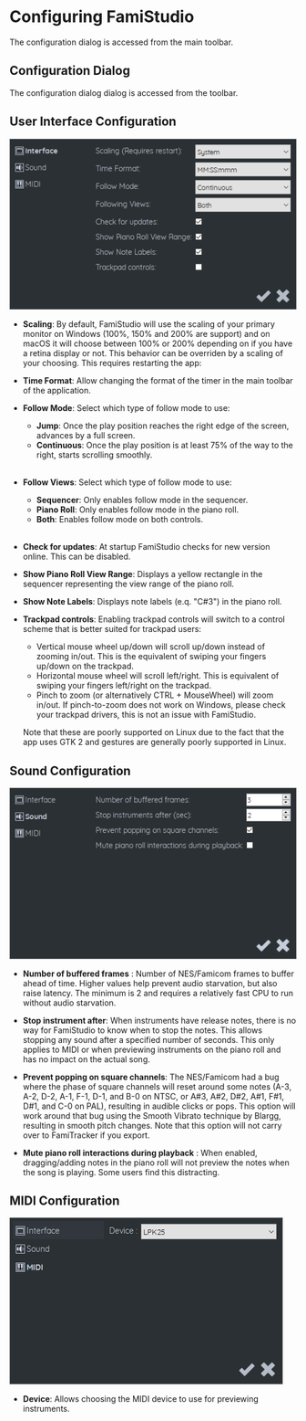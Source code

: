 # Configuring FamiStudio

The configuration dialog is accessed from the main toolbar.

## Configuration Dialog

The configuration dialog dialog is accessed from the toolbar.

## User Interface Configuration

![](images/ConfigUI.png#center)

* **Scaling**: By default, FamiStudio will use the scaling of your primary monitor on Windows (100%, 150% and 200% are support) and on macOS it will choose between 100% or 200% depending on if you have a retina display or not. This behavior can be overriden by a scaling of your choosing. This requires restarting the app:

* **Time Format**: Allow changing the format of the timer in the main toolbar of the application. 

* **Follow Mode**: Select which type of follow mode to use:

    * **Jump**: Once the play position reaches the right edge of the screen, advances by a full screen.
    * **Continuous**: Once the play position is at least 75% of the way to the right, starts scrolling smoothly.<br><br>

* **Follow Views**: Select which type of follow mode to use:

    * **Sequencer**: Only enables follow mode in the sequencer.
    * **Piano Roll**: Only enables follow mode in the piano roll.
    * **Both**: Enables follow mode on both controls.<br><br>

* **Check for updates**: At startup FamiStudio checks for new version online. This can be disabled.

* **Show Piano Roll View Range**: Displays a yellow rectangle in the sequencer representing the view range of the piano roll.

* **Show Note Labels**: Displays note labels (e.q. "C#3") in the piano roll.

* **Trackpad controls**: Enabling trackpad controls will switch to a control scheme that is better suited for trackpad users:

    * Vertical mouse wheel up/down will scroll up/down instead of zooming in/out. This is the equivalent of swiping your fingers up/down on the trackpad.
    * Horizontal mouse wheel will scroll left/right. This is equivalent of swiping your fingers left/right on the trackpad.
    * Pinch to zoom (or alternatively CTRL + MouseWheel) will zoom in/out. If pinch-to-zoom does not work on Windows, please check your trackpad drivers, this is not an issue with FamiStudio.

    Note that these are poorly supported on Linux due to the fact that the app uses GTK 2 and gestures are generally poorly supported in Linux.

## Sound Configuration

![](images/ConfigSound.png#center)

* **Number of buffered frames** : Number of NES/Famicom frames to buffer ahead of time. Higher values help prevent audio starvation, but also raise latency. The minimum is 2 and requires a relatively fast CPU to run without audio starvation.

* **Stop instrument after**: When instruments have release notes, there is no way for FamiStudio to know when to stop the notes. This allows stopping any sound after a specified number of seconds. This only applies to MIDI or when previewing instruments on the piano roll and has no impact on the actual song.

* **Prevent popping on square channels**: The NES/Famicom had a bug where the phase of square channels will reset around some notes (A-3, A-2, D-2, A-1, F-1, D-1, and B-0 on NTSC, or A#3, A#2, D#2, A#1, F#1, D#1, and C-0 on PAL), resulting in audible clicks or pops. This option will work around that bug using the Smooth Vibrato technique by Blargg, resulting in smooth pitch changes. Note that this option will not carry over to FamiTracker if you export.

* **Mute piano roll interactions during playback** : When enabled, dragging/adding notes in the piano roll will not preview the notes when the song is playing. Some users find this distracting.

## MIDI Configuration

![](images/ConfigMIDI.png#center)

* **Device**: Allows choosing the MIDI device to use for previewing instruments.
